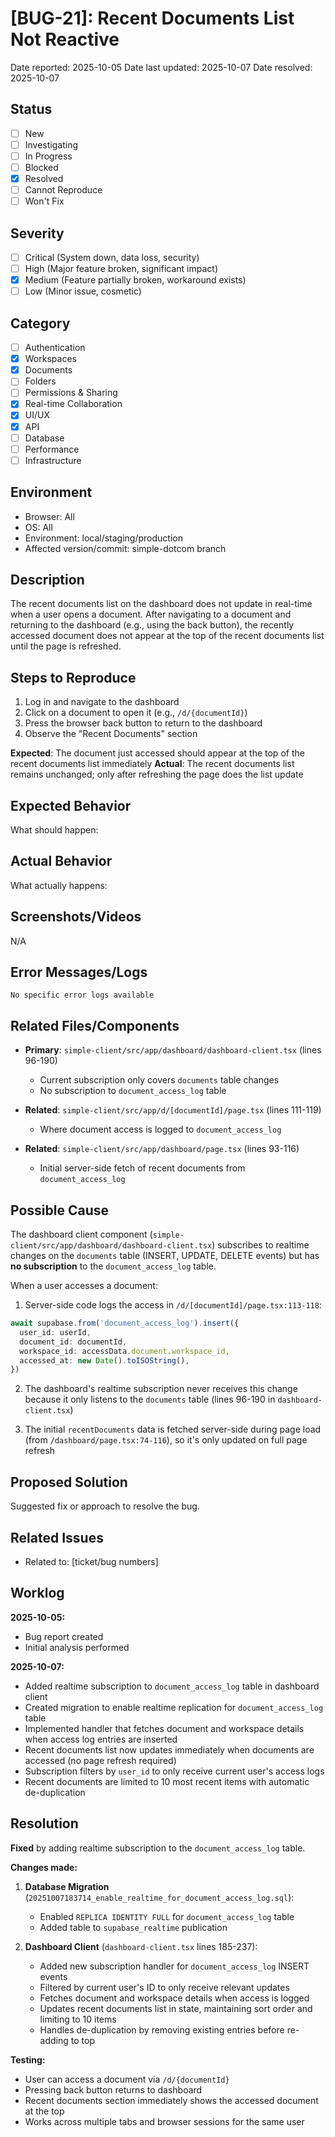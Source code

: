 # [BUG-21]: Recent Documents List Not Reactive

Date reported: 2025-10-05
Date last updated: 2025-10-07
Date resolved: 2025-10-07

## Status

- [ ] New
- [ ] Investigating
- [ ] In Progress
- [ ] Blocked
- [x] Resolved
- [ ] Cannot Reproduce
- [ ] Won't Fix

## Severity

- [ ] Critical (System down, data loss, security)
- [ ] High (Major feature broken, significant impact)
- [x] Medium (Feature partially broken, workaround exists)
- [ ] Low (Minor issue, cosmetic)

## Category

- [ ] Authentication
- [x] Workspaces
- [x] Documents
- [ ] Folders
- [ ] Permissions & Sharing
- [x] Real-time Collaboration
- [x] UI/UX
- [x] API
- [ ] Database
- [ ] Performance
- [ ] Infrastructure

## Environment

- Browser: All
- OS: All
- Environment: local/staging/production
- Affected version/commit: simple-dotcom branch

## Description

The recent documents list on the dashboard does not update in real-time when a user opens a document. After navigating to a document and returning to the dashboard (e.g., using the back button), the recently accessed document does not appear at the top of the recent documents list until the page is refreshed.

## Steps to Reproduce

1. Log in and navigate to the dashboard
2. Click on a document to open it (e.g., `/d/{documentId}`)
3. Press the browser back button to return to the dashboard
4. Observe the "Recent Documents" section

**Expected**: The document just accessed should appear at the top of the recent documents list immediately
**Actual**: The recent documents list remains unchanged; only after refreshing the page does the list update

## Expected Behavior

What should happen:

## Actual Behavior

What actually happens:

## Screenshots/Videos

N/A

## Error Messages/Logs

```
No specific error logs available
```

## Related Files/Components

- **Primary**: `simple-client/src/app/dashboard/dashboard-client.tsx` (lines 96-190)
  - Current subscription only covers `documents` table changes
  - No subscription to `document_access_log` table

- **Related**: `simple-client/src/app/d/[documentId]/page.tsx` (lines 111-119)
  - Where document access is logged to `document_access_log`

- **Related**: `simple-client/src/app/dashboard/page.tsx` (lines 93-116)
  - Initial server-side fetch of recent documents from `document_access_log`

## Possible Cause

The dashboard client component (`simple-client/src/app/dashboard/dashboard-client.tsx`) subscribes to realtime changes on the `documents` table (INSERT, UPDATE, DELETE events) but has **no subscription** to the `document_access_log` table.

When a user accesses a document:
1. Server-side code logs the access in `/d/[documentId]/page.tsx:113-118`:
```typescript
await supabase.from('document_access_log').insert({
  user_id: userId,
  document_id: documentId,
  workspace_id: accessData.document.workspace_id,
  accessed_at: new Date().toISOString(),
})
```

2. The dashboard's realtime subscription never receives this change because it only listens to the `documents` table (lines 96-190 in `dashboard-client.tsx`)

3. The initial `recentDocuments` data is fetched server-side during page load (from `/dashboard/page.tsx:74-116`), so it's only updated on full page refresh

## Proposed Solution

Suggested fix or approach to resolve the bug.

## Related Issues

- Related to: [ticket/bug numbers]

## Worklog

**2025-10-05:**
- Bug report created
- Initial analysis performed

**2025-10-07:**
- Added realtime subscription to `document_access_log` table in dashboard client
- Created migration to enable realtime replication for `document_access_log` table
- Implemented handler that fetches document and workspace details when access log entries are inserted
- Recent documents list now updates immediately when documents are accessed (no page refresh required)
- Subscription filters by `user_id` to only receive current user's access logs
- Recent documents are limited to 10 most recent items with automatic de-duplication

## Resolution

**Fixed** by adding realtime subscription to the `document_access_log` table.

**Changes made:**
1. **Database Migration** (`20251007183714_enable_realtime_for_document_access_log.sql`):
   - Enabled `REPLICA IDENTITY FULL` for `document_access_log` table
   - Added table to `supabase_realtime` publication

2. **Dashboard Client** (`dashboard-client.tsx` lines 185-237):
   - Added new subscription handler for `document_access_log` INSERT events
   - Filtered by current user's ID to only receive relevant updates
   - Fetches document and workspace details when access is logged
   - Updates recent documents list in state, maintaining sort order and limiting to 10 items
   - Handles de-duplication by removing existing entries before re-adding to top

**Testing:**
- User can access a document via `/d/{documentId}`
- Pressing back button returns to dashboard
- Recent documents section immediately shows the accessed document at the top
- Works across multiple tabs and browser sessions for the same user
